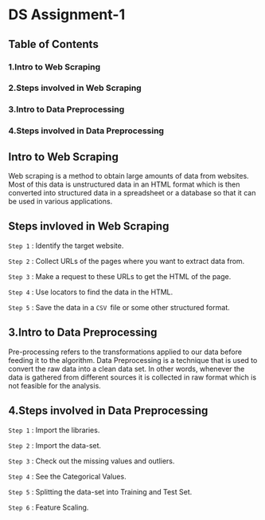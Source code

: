 # DS Assignment-1

## Table of Contents

### 1.Intro to Web Scraping

### 2.Steps involved in Web Scraping

### 3.Intro to Data Preprocessing

### 4.Steps involved in Data Preprocessing

## Intro to Web Scraping

Web scraping is a method to obtain large amounts of data from websites. Most of this data is unstructured data in an HTML format which is then converted into structured data in a spreadsheet or a database so that it can be used in various applications.

## Steps invloved in Web Scraping 

`Step 1` : Identify the target website.

`Step 2` : Collect URLs of the pages where you want to extract data from.

`Step 3` : Make a request to these URLs to get the HTML of the page.

`Step 4` : Use locators to find the data in the HTML.

`Step 5` : Save the data in a `CSV `file or some other structured format.

## 3.Intro to Data Preprocessing

Pre-processing refers to the transformations applied to our data before feeding it to the algorithm. Data Preprocessing is a technique that is used to convert the raw data into a clean data set. In other words, whenever the data is gathered from different sources it is collected in raw format which is not feasible for the analysis.

## 4.Steps involved in Data Preprocessing

`Step 1` : Import the libraries.

`Step 2` : Import the data-set.

`Step 3` : Check out the missing values and outliers.

`Step 4` : See the Categorical Values.

`Step 5` : Splitting the data-set into Training and Test Set.

`Step 6` : Feature Scaling.
